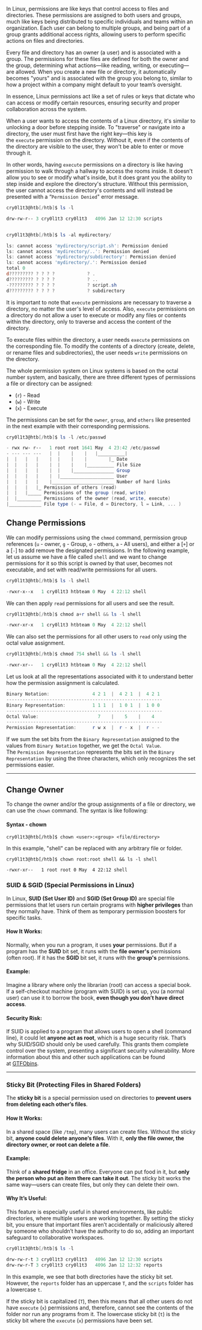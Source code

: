 
In Linux, permissions are like keys that control access to files and directories. These permissions are assigned to both users and groups, much like keys being distributed to specific individuals and teams within an organization. Each user can belong to multiple groups, and being part of a group grants additional access rights, allowing users to perform specific actions on files and directories.

Every file and directory has an owner (a user) and is associated with a group. The permissions for these files are defined for both the owner and the group, determining what actions—like reading, writing, or executing—are allowed. When you create a new file or directory, it automatically becomes "yours" and is associated with the group you belong to, similar to how a project within a company might default to your team’s oversight.

In essence, Linux permissions act like a set of rules or keys that dictate who can access or modify certain resources, ensuring security and proper collaboration across the system.

When a user wants to access the contents of a Linux directory, it's similar to unlocking a door before stepping inside. To "traverse" or navigate into a directory, the user must first have the right key—this key is the `execute` permission on the directory. Without it, even if the contents of the directory are visible to the user, they won't be able to enter or move through it.

In other words, having `execute` permissions on a directory is like having permission to walk through a hallway to access the rooms inside. It doesn't allow you to see or modify what's inside, but it does grant you the ability to step inside and explore the directory's structure. Without this permission, the user cannot access the directory's contents and will instead be presented with a “`Permission Denied`" error message.

```powershell
cry0l1t3@htb[/htb]$ ls -l

drw-rw-r-- 3 cry0l1t3 cry0l1t3   4096 Jan 12 12:30 scripts


cry0l1t3@htb[/htb]$ ls -al mydirectory/

ls: cannot access 'mydirectory/script.sh': Permission denied
ls: cannot access 'mydirectory/..': Permission denied
ls: cannot access 'mydirectory/subdirectory': Permission denied
ls: cannot access 'mydirectory/.': Permission denied
total 0
d????????? ? ? ? ?            ? .
d????????? ? ? ? ?            ? ..
-????????? ? ? ? ?            ? script.sh
d????????? ? ? ? ?            ? subdirectory
```

It is important to note that `execute` permissions are necessary to traverse a directory, no matter the user's level of access. Also, `execute` permissions on a directory do not allow a user to execute or modify any files or contents within the directory, only to traverse and access the content of the directory.

To execute files within the directory, a user needs `execute` permissions on the corresponding file. To modify the contents of a directory (create, delete, or rename files and subdirectories), the user needs `write` permissions on the directory.

The whole permission system on Linux systems is based on the octal number system, and basically, there are three different types of permissions a file or directory can be assigned:

- (`r`) - Read
- (`w`) - Write
- (`x`) - Execute

The permissions can be set for the `owner`, `group`, and `others` like presented in the next example with their corresponding permissions.

```powershell
cry0l1t3@htb[/htb]$ ls -l /etc/passwd

- rwx rw- r--   1 root root 1641 May  4 23:42 /etc/passwd
- --- --- ---   |  |    |    |   |__________|
|  |   |   |    |  |    |    |        |_ Date
|  |   |   |    |  |    |    |__________ File Size
|  |   |   |    |  |    |_______________ Group
|  |   |   |    |  |____________________ User
|  |   |   |    |_______________________ Number of hard links
|  |   |   |_ Permission of others (read)
|  |   |_____ Permissions of the group (read, write)
|  |_________ Permissions of the owner (read, write, execute)
|____________ File type (- = File, d = Directory, l = Link, ... )
```

## Change Permissions

We can modify permissions using the `chmod` command, permission group references (`u` - owner, `g` - Group, `o` - others, `a` - All users), and either a [`+`] or a [`-`] to add remove the designated permissions. In the following example, let us assume we have a file called `shell` and we want to change permissions for it so this script is owned by that user, becomes not executable, and set with read/write permissions for all users.

```powershell
cry0l1t3@htb[/htb]$ ls -l shell

-rwxr-x--x   1 cry0l1t3 htbteam 0 May  4 22:12 shell
```

We can then apply `read` permissions for all users and see the result.

```powershell
cry0l1t3@htb[/htb]$ chmod a+r shell && ls -l shell

-rwxr-xr-x   1 cry0l1t3 htbteam 0 May  4 22:12 shell
```

We can also set the permissions for all other users to `read` only using the octal value assignment.

```powershell
cry0l1t3@htb[/htb]$ chmod 754 shell && ls -l shell

-rwxr-xr--   1 cry0l1t3 htbteam 0 May  4 22:12 shell
```

Let us look at all the representations associated with it to understand better how the permission assignment is calculated.

```powershell
Binary Notation:                4 2 1  |  4 2 1  |  4 2 1
----------------------------------------------------------
Binary Representation:          1 1 1  |  1 0 1  |  1 0 0
----------------------------------------------------------
Octal Value:                      7    |    5    |    4
----------------------------------------------------------
Permission Representation:      r w x  |  r - x  |  r - -
```

If we sum the set bits from the `Binary Representation` assigned to the values from `Binary Notation` together, we get the `Octal Value`. The `Permission Representation` represents the bits set in the `Binary Representation` by using the three characters, which only recognizes the set permissions easier.

---

## Change Owner

To change the owner and/or the group assignments of a file or directory, we can use the `chown` command. The syntax is like following:

#### Syntax - chown

```shell-session
cry0l1t3@htb[/htb]$ chown <user>:<group> <file/directory>
```

In this example, "shell" can be replaced with any arbitrary file or folder.

```shell-session
cry0l1t3@htb[/htb]$ chown root:root shell && ls -l shell

-rwxr-xr--   1 root root 0 May  4 22:12 shell
```

### **SUID & SGID (Special Permissions in Linux)**

In Linux, **SUID (Set User ID)** and **SGID (Set Group ID)** are special file permissions that let users run certain programs with **higher privileges** than they normally have. Think of them as temporary permission boosters for specific tasks.

#### **How It Works:**

Normally, when you run a program, it uses **your** permissions. But if a program has the **SUID** bit set, it runs with the **file owner's** permissions (often root). If it has the **SGID** bit set, it runs with the **group's** permissions.

#### **Example:**

Imagine a library where only the librarian (root) can access a special book. If a self-checkout machine (program with SUID) is set up, you (a normal user) can use it to borrow the book, **even though you don’t have direct access**.

#### **Security Risk:**

If SUID is applied to a program that allows users to open a shell (command line), it could let **anyone act as root**, which is a huge security risk. That’s why SUID/SGID should only be used carefully. This grants them complete control over the system, presenting a significant security vulnerability. More information about this and other such applications can be found at [GTFObins](https://gtfobins.github.io/gtfobins/journalctl/).

---

### **Sticky Bit (Protecting Files in Shared Folders)**

The **sticky bit** is a special permission used on directories to **prevent users from deleting each other’s files**.

#### **How It Works:**

In a shared space (like `/tmp`), many users can create files. Without the sticky bit, **anyone could delete anyone’s files**. With it, **only the file owner, the directory owner, or root can delete a file**.

#### **Example:**

Think of a **shared fridge** in an office. Everyone can put food in it, but **only the person who put an item there can take it out**. The sticky bit works the same way—users can create files, but only they can delete their own.

#### **Why It’s Useful:**

This feature is especially useful in shared environments, like public directories, where multiple users are working together. By setting the sticky bit, you ensure that important files aren’t accidentally or maliciously altered by someone who shouldn’t have the authority to do so, adding an important safeguard to collaborative workspaces.

```powershell
cry0l1t3@htb[/htb]$ ls -l

drw-rw-r-t 3 cry0l1t3 cry0l1t3   4096 Jan 12 12:30 scripts
drw-rw-r-T 3 cry0l1t3 cry0l1t3   4096 Jan 12 12:32 reports
```

In this example, we see that both directories have the sticky bit set. However, the `reports` folder has an uppercase `T`, and the `scripts` folder has a lowercase `t`.

If the sticky bit is capitalized (`T`), then this means that all other users do not have `execute` (`x`) permissions and, therefore, cannot see the contents of the folder nor run any programs from it. The lowercase sticky bit (`t`) is the sticky bit where the `execute` (`x`) permissions have been set.